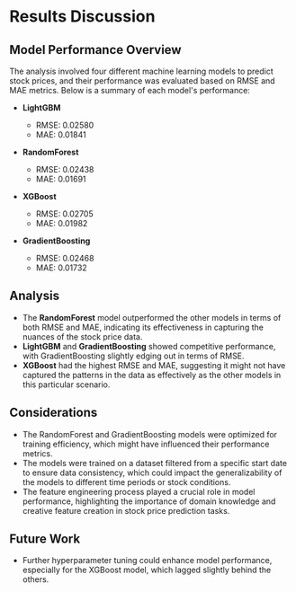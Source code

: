 # Results Discussion

## Model Performance Overview
The analysis involved four different machine learning models to predict stock prices, and their performance was evaluated based on RMSE and MAE metrics. Below is a summary of each model's performance:

- **LightGBM**
  - RMSE: 0.02580
  - MAE: 0.01841

- **RandomForest**
  - RMSE: 0.02438
  - MAE: 0.01691

- **XGBoost**
  - RMSE: 0.02705
  - MAE: 0.01982

- **GradientBoosting**
  - RMSE: 0.02468
  - MAE: 0.01732

## Analysis
- The **RandomForest** model outperformed the other models in terms of both RMSE and MAE, indicating its effectiveness in capturing the nuances of the stock price data.
- **LightGBM** and **GradientBoosting** showed competitive performance, with GradientBoosting slightly edging out in terms of RMSE.
- **XGBoost** had the highest RMSE and MAE, suggesting it might not have captured the patterns in the data as effectively as the other models in this particular scenario.

## Considerations
- The RandomForest and GradientBoosting models were optimized for training efficiency, which might have influenced their performance metrics.
- The models were trained on a dataset filtered from a specific start date to ensure data consistency, which could impact the generalizability of the models to different time periods or stock conditions.
- The feature engineering process played a crucial role in model performance, highlighting the importance of domain knowledge and creative feature creation in stock price prediction tasks.

## Future Work
- Further hyperparameter tuning could enhance model performance, especially for the XGBoost model, which lagged slightly behind the others.
